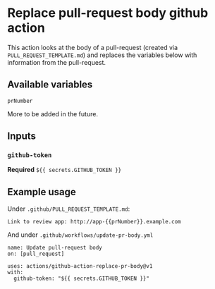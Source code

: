 # Replace pull-request body github action

This action looks at the body of a pull-request (created via `PULL_REQUEST_TEMPLATE.md`)
and replaces the variables below with information from the pull-request.

## Available variables

`prNumber`

More to be added in the future.

## Inputs

### `github-token`

**Required** `${{ secrets.GITHUB_TOKEN }}`

## Example usage

Under `.github/PULL_REQUEST_TEMPLATE.md`:

```
Link to review app: http://app-{{prNumber}}.example.com
```

And under `.github/workflows/update-pr-body.yml`

```
name: Update pull-request body
on: [pull_request]

uses: actions/github-action-replace-pr-body@v1
with:
  github-token: "${{ secrets.GITHUB_TOKEN }}"
```